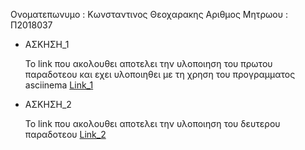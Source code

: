 Ονοματεπωνυμο : Κωνσταντινος Θεοχαρακης
Αριθμος Μητρωου : Π2018037

- ΑΣΚΗΣΗ_1

  Το link που ακολουθει αποτελει την υλοποιηση του πρωτου παραδοτεου και εχει υλοποιηθει με τη χρηση του προγραμματος asciinema
  [Link_1](https://asciinema.org/a/IUJCTUkExAfhnfDAdxlRebBBX)
 
- ΑΣΚΗΣΗ_2

  Το link που ακολουθει αποτελει την υλοποιηση του δευτερου παραδοτεου
  [Link_2](https://asciinema.org/a/q3pQTFBZxIl3nTBFFkKUo3bDU)
